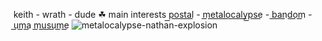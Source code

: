 keith - wrath - dude ☘︎ main interests p͟o͟s͟t͟a͟l͟ - m͟e͟t͟a͟l͟o͟c͟a͟l͟y͟p͟s͟e͟ - b͟a͟n͟d͟o͟m͟ - u͟m͟a͟ m͟u͟s͟u͟m͟e͟
![metalocalypse-nathan-explosion](https://github.com/user-attachments/assets/6d21f728-fce1-4d59-b012-083f75163bd1)
